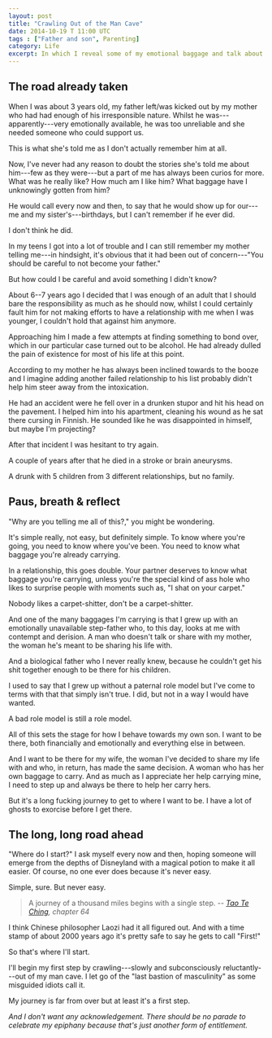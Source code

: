 ```yaml
---
layout: post
title: "Crawling Out of the Man Cave"
date: 2014-10-19 T 11:00 UTC
tags : ["Father and son", Parenting]
category: Life
excerpt: In which I reveal some of my emotional baggage and talk about the long journey ahead before becoming the husband and father I'd like to be.
---
```

## The road already taken

When I was about 3 years old, my father left/was kicked out by my mother who had had enough of his irresponsible nature. Whilst he was---apparently---very emotionally available, he was too unreliable and she needed someone who could support us.

This is what she's told me as I don't actually remember him at all.

Now, I've never had any reason to doubt the stories she's told me about him---few as they were---but a part of me has always been curios for more. What was he really like? How much am I like him? What baggage have I unknowingly gotten from him?

He would call every now and then, to say that he would show up for our---me and my sister's---birthdays, but I can't remember if he ever did.

I don't think he did.

In my teens I got into a lot of trouble and I can still remember my mother telling me---in hindsight, it's obvious that it had been out of concern---"You should be careful to not become your father."

But how could I be careful and avoid something I didn't know?

About 6--7 years ago I decided that I was enough of an adult that I should bare the responsibility as much as he should now, whilst I could certainly fault him for not making efforts to have a relationship with me when I was younger, I couldn't hold that against him anymore.

Approaching him I made a few attempts at finding something to bond over, which in our particular case turned out to be alcohol. He had already dulled the pain of existence for most of his life at this point.

According to my mother he has always been inclined towards to the booze and I imagine adding another failed relationship to his list probably didn't help him steer away from the intoxication.

He had an accident were he fell over in a drunken stupor and hit his head on the pavement. I helped him into his apartment, cleaning his wound as he sat there cursing in Finnish. He sounded like he was disappointed in himself, but maybe I'm projecting?

After that incident I was hesitant to try again.

A couple of years after that he died in a stroke or brain aneurysms.

A drunk with 5 children from 3 different relationships, but no family.



## Paus, breath & reflect



"Why are you telling me all of this?," you might be wondering.

It's simple really, not easy, but definitely simple. To know where you're going, you need to know where you've been. You need to know what baggage you're already carrying.

In a relationship, this goes double. Your partner deserves to know what baggage you're carrying, unless you're the special kind of ass hole who likes to surprise people with moments such as, "I shat on your carpet."

Nobody likes a carpet-shitter, don't be a carpet-shitter.

And one of the many baggages I'm carrying is that I grew up with an emotionally unavailable step-father who, to this day, looks at me with contempt and derision. A man who doesn't talk or share with my mother, the woman he's meant to be sharing his life with.

And a biological father who I never really knew, because he couldn't get his shit together enough to be there for his children.

I used to say that I grew up without a paternal role model but I've come to terms with that that simply isn't true. I did, but not in a way I would have wanted.

A bad role model is still a role model.

All of this sets the stage for how I behave towards my own son. I want to be there, both financially and emotionally and everything else in between.

And I want to be there for my wife, the woman I've decided to share my life with and who, in return, has made the same decision. A woman who has her own baggage to carry. And as much as I appreciate her help carrying mine, I need to step up and always be there to help her carry hers.

But it's a long fucking journey to get to where I want to be. I have a lot of ghosts to exorcise before I get there.



## The long, long road ahead


"Where do I start?" I ask myself every now and then, hoping someone will emerge from the depths of Disneyland with a magical potion to make it all easier. Of course, no one ever does because it's never easy.

Simple, sure. But never easy.

> A journey of a thousand miles begins with a single step.
> -- <cite>[Tao Te Ching][tao], chapter 64</cite>

I think Chinese philosopher Laozi had it all figured out. And with a time stamp of about 2000 years ago it's pretty safe to say he gets to call "First!"

So that's where I'll start. 

I'll begin my first step by crawling---slowly and subconsciously reluctantly---out of my man cave. I let go of the "last bastion of masculinity" as some misguided idiots call it.

My journey is far from over but at least it's a first step.

*And I don't want any acknowledgement. There should be no parade to celebrate my epiphany because that's just another form of entitlement.*

[tao]: http://en.wikipedia.org/wiki/Tao_Te_Ching